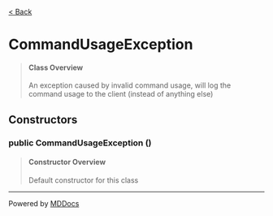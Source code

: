 [< Back](../README.md)
# CommandUsageException #
>#### Class Overview ####
>An exception caused by invalid command usage, will log the command
 usage to the client (instead of anything else)
## Constructors ##
### public CommandUsageException () ###
>#### Constructor Overview ####
>Default constructor for this class
>

---
Powered by [MDDocs](https://github.com/VRCube/MDDocs)